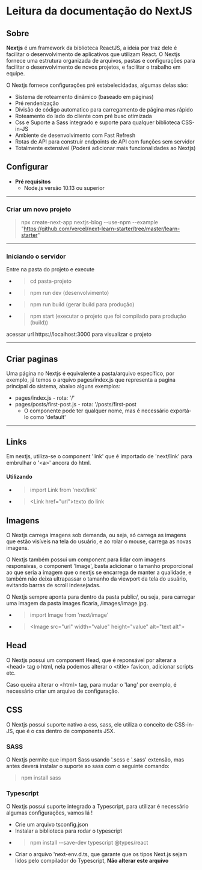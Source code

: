 # Leitura da documentação do NextJS

## Sobre

**Nextjs** é um framework da biblioteca ReactJS, a ideia por traz dele é facilitar o desenvolvimento de aplicativos que utilizam React. O Nextjs fornece uma estrutura organizada de arquivos, pastas e configurações para facilitar o desenvolvimento de novos projetos, e facilitar o trabalho em equipe.

O Nextjs fornece configurações pré estabelecidadas, algumas delas são:

- Sistema de roteamento dinâmico (baseado em páginas)
- Pré rendenização
- Divisão de código automatico para carregamento de página mas rápido
- Roteamento do lado do cliente com pré busc otimizada
- Css e Suporte a Sass integrado e suporte para qualquer biblioteca CSS-in-JS
- Ambiente de desenvolvimento com Fast Refresh
- Rotas de API para construir endpoints de API com funções sem servidor
- Totalmente extensível (Poderá adicionar mais funcionalidades ao Nextjs)

## Configurar

- **Pré requisitos**
  - Node.js versão 10.13 ou superior

--- 
### Criar um novo projeto

> npx create-next-app nextjs-blog --use-npm --example "https://github.com/vercel/next-learn-starter/tree/master/learn-starter"

---

### Iniciando o servidor 

Entre na pasta do projeto e execute

- > cd pasta-projeto
- > npm run dev (desenvolvimento) 
- > npm run build (gerar build para produção)
- > npm start (executar o projeto que foi compilado para produção (build))

acessar url https://localhost:3000 para visualizar o projeto

---

## Criar paginas

Uma página no Nextjs é equivalente a pasta/arquivo específico, por exemplo, já temos o arquivo pages/index.js que representa a pagina principal do sistema, abaixo alguns exemplos:

- pages/index.js - rota: '/'
- pages/posts/first-post.js - rota: '/posts/first-post 
  - O componente pode ter qualquer nome, mas é necessário exportá-lo como 'default'

--- 

## Links

Em nextjs, utiliza-se o component 'link' que é importado de 'next/link' para embrulhar o '\<a>' ancora do html.

#### Utilizando

- > import Link from 'next/link'
- > \<Link href="url">texto do link</Link>

## Imagens

O Nextjs carrega imagens sob demanda, ou seja, só carrega as imagens que estão visíveis na tela do usuário, e ao rolar o mouse, carrega as novas imagens.

O Nextjs também possui um component para lidar com imagens responsivas, o component 'Image', basta adicionar o tamanho proporcional ao que seria a imagem que o nextjs se encarrega de manter a qualidade, e também não deixa ultrapassar o tamanho da viewport da tela do usuário, evitando barras de scroll indesejadas.

O Nextjs sempre aponta para dentro da pasta public/, ou seja, para carregar uma imagem da pasta images ficaria, /images/image.jpg.

- > import Image from 'next/image'
- > \<Image src="url" width="value" height="value" alt="text alt"></Image>

## Head

O Nextjs possui um component Head, que é reponsável por alterar a \<head> tag o html, nela podemos alterar o \<title> favicon, adicionar scripts etc. 

Caso queira alterar o \<html> tag, para mudar o 'lang' por exemplo, é necessário criar um arquivo de configuração.

##  CSS

O Nextjs possui suporte nativo a css, sass, ele utiliza o conceito de CSS-in-JS, que é o css dentro de components JSX.

### SASS

O Nextjs permite que import Sass usando '.scss e '.sass' extensão, mas antes deverá instalar o suporte ao sass com o seguinte comando:

> npm install sass

### Typescript 

O Nextjs possui suporte integrado a Typescript, para utilizar é necessário algumas configurações, vamos lá !

- Crie um arquivo tsconfig.json
- Instalar a biblioteca para rodar o typescript
- > npm install --save-dev typescript @types/react
- Criar o arquivo 'next-env.d.ts, que garante que os tipos Next.js sejam lidos pelo compilador do Typescript, **Não alterar este arquivo**